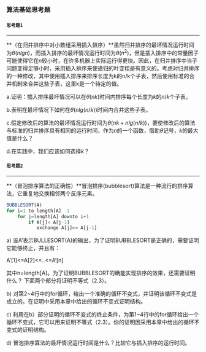 ### 算法基础思考题


#### `思考题1`

***

**（在归并排序中对小数组采用插入排序）**虽然归并排序的最坏情况运行时间为$\theta(nlgn)$，而插入排序的最坏情况运行时间为$\theta(n^2)$，但是插入排序中的常量因子可能使得它在$n$较小时，在许多机器上实际运行得更快。因此，在归并排序中当子问题变得足够小时，采用插入排序来使递归的叶变粗是有意义的。考虑对归并排序的一种修改，其中使用插入排序来排序长度为k的n/k个子表，然后使用标准的合并机制来合并这些子表，这里k是一个待定的值。

a.证明：插入排序最坏情况可以在$\theta(nk)$时间内排序每个长度为$k$的$n/k$个子表。

b.表明在最坏情况下如何在$\theta(nlg(n/k))$时间内合并这些子表。

c.假定修改后的算法的最坏情况运行时间为$\theta(nk+nlg(n/k))$，要使修改后的算法与标准的归并排序具有相同的运行时间，作为$n$的一个函数，借助$\theta$记号，$k$的最大值是什么？

d.在实践中，我们应该如何选择$k$？



#### `思考题2`

***

**（冒泡排序算法的正确性）**冒泡排序(bubblesort)算法是一种流行的排序算法，它重复地交换相邻两个反序元素。

``` javascript
BUBBLESORT(A)
for i=1 to length[A] -1
    for j=length[A] downto i+1
        if A[j]< A[j-1]
           exchange A[j]←→ A[j-1]
```

a) 设A’表示BULLESORT(A)的输出，为了证明BUBBLESORT是正确的，需要证明它能够终止，并且有：

 A’[1]<=A[2]<=..<=A’[n]
 
其中n=length[A]。为了证明BUBBLESORT的确能实现排序的效果，还需要证明什么？
下面两个部分将证明不等式（2.3）。

b) 对第2~4行中的for循环，给出一个准确的循环不变式，并证明该循环不变式是成立的。在证明中采用本章中给出的循环不变式证明结构。

c) 利用在b）部分证明的循环不变式的终止条件，为第1~4行中的for循环给出一个循环不变式，它可以用来证明不等式（2.3）。你的证明因采用本章中给出的循环不变式的证明结构。

d) 冒泡排序算法的最坏情况运行时间是什么？比较它与插入排序的运行时间。




